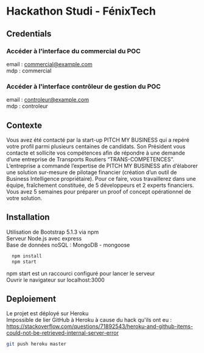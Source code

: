 # Hackathon Studi - FénixTech

## Credentials

### Accéder à l'interface du commercial du POC
email : commercial@example.com  
mdp : commercial

### Accéder à l'interface contrôleur de gestion du POC
email : controleur@example.com  
mdp : controleur

## Contexte

Vous avez été contacté par la start-up PITCH MY BUSINESS qui a
repéré votre profil parmi plusieurs centaines de candidats.
Son Président vous contacte et sollicite vos compétences afin de
répondre à une demande d’une entreprise de Transports Routiers
“TRANS-COMPETENCES”.
L’entreprise a commandé l’expertise de PITCH MY BUSINESS afin
d’élaborer une solution sur-mesure de pilotage financier (création
d’un outil de Business Intelligence propriétaire).
Pour ce faire, vous travaillerez dans une équipe, fraîchement
constituée, de 5 développeurs et 2 experts financiers.
Vous avez 5 semaines pour préparer un proof of concept
opérationnel de votre solution. 


## Installation

Utilisation de Bootstrap 5.1.3 via npm   
Serveur Node.js avec express  
Base de données noSQL : MongoDB - mongoose 

```bash
  npm install
  npm start  
```
npm start est un raccourci configuré pour lancer le serveur   
Ouvrir le navigateur sur localhost:3000

## Deploiement

Le projet est déployé sur Heroku  
Impossible de lier GitHub à Heroku à cause du hack qu'ils ont eu :  
https://stackoverflow.com/questions/71892543/heroku-and-github-items-could-not-be-retrieved-internal-server-error

```bash
git push heroku master 
```
